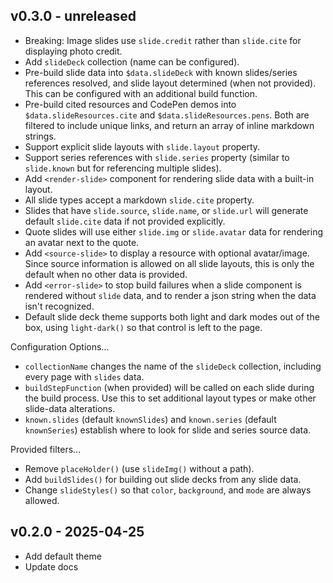 ## v0.3.0 - unreleased

- Breaking: Image slides use `slide.credit` rather than `slide.cite`
  for displaying photo credit.
- Add `slideDeck` collection (name can be configured).
- Pre-build slide data into `$data.slideDeck`
  with known slides/series references resolved,
  and slide layout determined (when not provided).
  This can be configured with an additional build function.
- Pre-build cited resources and CodePen demos into
  `$data.slideResources.cite` and `$data.slideResources.pens`.
  Both are filtered to include unique links,
  and return an array of inline markdown strings.
- Support explicit slide layouts with `slide.layout` property.
- Support series references with `slide.series` property
  (similar to `slide.known` but for referencing multiple slides).
- Add `<render-slide>` component for rendering slide data
  with a built-in layout.
- All slide types accept a markdown `slide.cite` property.
- Slides that have `slide.source`, `slide.name`, or `slide.url`
  will generate default `slide.cite` data
  if not provided explicitly.
- Quote slides will use either `slide.img` or `slide.avatar` data
  for rendering an avatar next to the quote.
- Add `<source-slide>` to display a resource with optional avatar/image.
  Since source information is allowed on all slide layouts,
  this is only the default when no other data is provided.
- Add `<error-slide>` to stop build failures
  when a slide component is rendered without `slide` data,
  and to render a json string when the data isn't recognized.
- Default slide deck theme supports both light and dark modes out of the box,
  using `light-dark()` so that control is left to the page.

Configuration Options…

- `collectionName` changes the name of the `slideDeck` collection,
  including every page with `slides` data.
- `buildStepFunction` (when provided)
  will be called on each slide during the build process.
  Use this to set additional layout types
  or make other slide-data alterations.
- `known.slides` (default `knownSlides`)
  and `known.series` (default `knownSeries`)
  establish where to look for slide and series source data.

Provided filters…

- Remove `placeHolder()` (use `slideImg()` without a path).
- Add `buildSlides()` for building out slide decks from any slide data.
- Change `slideStyles()` so that `color`, `background`, and `mode`
  are always allowed.

## v0.2.0 - 2025-04-25

- Add default theme
- Update docs
